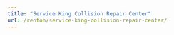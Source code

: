 ```yaml
---
title: "Service King Collision Repair Center"
url: /renton/service-king-collision-repair-center/
---
```

